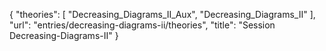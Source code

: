 {
    "theories": [
        "Decreasing_Diagrams_II_Aux",
        "Decreasing_Diagrams_II"
    ],
    "url": "entries/decreasing-diagrams-ii/theories",
    "title": "Session Decreasing-Diagrams-II"
}